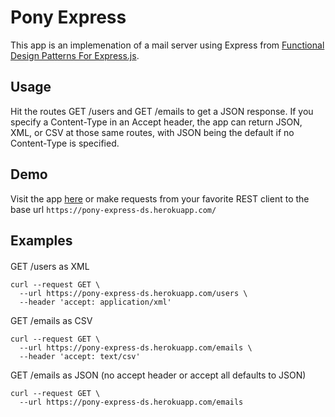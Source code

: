 # Pony Express

This app is an implemenation of a mail server using Express from [Functional Design Patterns For Express.js](https://jonathanleemartin.com/books/).

## Usage

Hit the routes GET /users and GET /emails to get a JSON response. If you specify a Content-Type in an Accept header, the app can return JSON, XML, or CSV at those same routes, with JSON being the default if no Content-Type is specified.

## Demo

Visit the app [here](https://pony-express-ds.herokuapp.com/) or make requests from your favorite REST client to the base url `https://pony-express-ds.herokuapp.com/`

## Examples

#### 

GET /users as XML

```
curl --request GET \
  --url https://pony-express-ds.herokuapp.com/users \
  --header 'accept: application/xml'
```

GET /emails as CSV

```
curl --request GET \
  --url https://pony-express-ds.herokuapp.com/emails \
  --header 'accept: text/csv'
```
GET /emails as JSON (no accept header or accept all defaults to JSON)

```
curl --request GET \
  --url https://pony-express-ds.herokuapp.com/emails
```